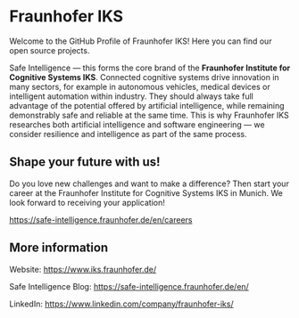 # Fraunhofer IKS

Welcome to the GitHub Profile of Fraunhofer IKS! Here you can find our open source projects.

Safe Intelligence — this forms the core brand of the <b>Fraunhofer Institute for Cognitive Systems IKS</b>. Connected cognitive systems drive innovation in many sectors, for example in autonomous vehicles, medical devices or intelligent automation within industry. They should always take full advantage of the potential offered by artificial intelligence, while remaining demonstrably safe and reliable at the same time. This is why Fraunhofer IKS researches both artificial intelligence and software engineering — we consider resilience and intelligence as part of the same process.

## Shape your future with us!

Do you love new challenges and want to make a difference? Then start your career at the Fraunhofer Institute for Cognitive Systems IKS in Munich. We look forward to receiving your application!

https://safe-intelligence.fraunhofer.de/en/careers

## More information

Website: https://www.iks.fraunhofer.de/

Safe Intelligence Blog: https://safe-intelligence.fraunhofer.de/en/

LinkedIn: https://www.linkedin.com/company/fraunhofer-iks/
